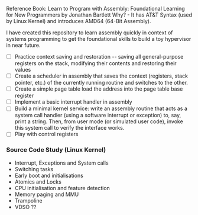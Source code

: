 Reference Book: Learn to Program with Assembly: Foundational Learning for New Programmers by Jonathan Bartlett
Why? - It has AT&T Syntax (used by Linux Kernel) and introduces AMD64 (64-Bit Assembly).

I have created this repository to learn assembly quickly in context of systems programming to get the foundational skills to build a toy hypervisor in near future.

- [ ] Practice context saving and restoration -- saving all general-purpose registers on the stack, modifying their contents and restoring their values
- [ ] Create a scheduler in assembly that saves the context (registers, stack pointer, etc.) of the currently running routine and switches to the other.
- [ ] Create a simple page table load the address into the page table base register
- [ ] Implement a basic interrupt handler in assembly
- [ ] Build a minimal kernel service: write an assembly routine that acts as a system call handler (using a software interrupt or exception) to, say, print a string. Then, from user mode (or simulated user code), invoke this system call to verify the interface works.
- [ ] Play with control registers

### Source Code Study (Linux Kernel)

- Interrupt, Exceptions and System calls
- Switching tasks
- Early boot and initialisations
- Atomics and Locks
- CPU initialisation and feature detection
- Memory paging and MMU
- Trampoline
- VDSO ??
